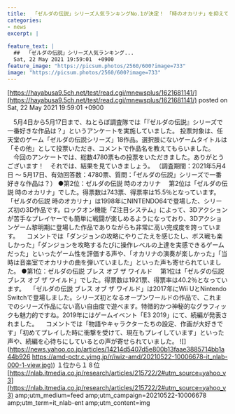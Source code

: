 ```yaml
---
title:  「ゼルダの伝説」シリーズ人気ランキングNo.1が決定！　「時のオカリナ」を抑えて1位になったのは？  
categories:
- news
excerpt: |
  
feature_text: |
  ##  「ゼルダの伝説」シリーズ人気ランキング...
  Sat, 22 May 2021 19:59:01  +0900
feature_image: "https://picsum.photos/2560/600?image=733"
image: "https://picsum.photos/2560/600?image=733"
---
```


[https://hayabusa9.5ch.net/test/read.cgi/mnewsplus/1621681141/](https://hayabusa9.5ch.net/test/read.cgi/mnewsplus/1621681141/)
posted on Sat, 22 May 2021 19:59:01  +0900

<!--more-->

　5月4日から5月17日まで、ねとらぼ調査隊では「『ゼルダの伝説』シリーズで一番好きな作品は？」というアンケートを実施していました。 投票対象は、任天堂のゲーム「ゼルダの伝説シリーズ」18作品。選択肢にないゲームタイトルは「その他」として投票いただき、コメントで作品名を教えてもらいました。 　今回のアンケートでは、総数4780票もの投票をいただきました。ありがとうございます！　それでは、結果を見ていきましょう。 （調査期間：2021年5月4日 〜 5月17日、有効回答数：4780票、質問：「ゼルダの伝説」シリーズで一番好きな作品は？） ●第2位：ゼルダの伝説 時のオカリナ 　第2位は「ゼルダの伝説 時のオカリナ」でした。得票数は743票、得票率は15.5％となっています。　 　「ゼルダの伝説 時のオカリナ」は1998年にNINTENDO64で登場した、シリーズ初の3D作品です。ロックオン機能「Z注目システム」によって、3Dアクションが苦手なプレイヤーでも簡単に戦闘が楽しめるようになっており、3Dアクションゲーム黎明期に登場した作品でありながらも非常に高い完成度を誇っています。 　コメントでは「ダンジョンの攻略にやりごたえを感じたし、ボス戦も楽しかった」「ダンジョンを攻略するたびに操作レベルの上達を実感できるゲームだった」といったゲーム性を評価する声や、「オカリナの演奏が楽しかった」「当時は音楽室でオカリナの曲を弾いていました」といった声も寄せられていました。 ●第1位：ゼルダの伝説 ブレス オブ ザ ワイルド 　第1位は「ゼルダの伝説 ブレス オブ ザ ワイルド」でした。得票数は1921票、得票率は40.2％となっています。 　「ゼルダの伝説 ブレス オブ ザ ワイルド」は2017年にWii UとNintendo Switchで登場しました。シリーズ初となるオープンワールドの作品で、これまでのシリーズ作品にない高い自由度で遊べます。特徴的かつ神秘的なグラフィックも魅力的ですね。2019年にはゲームイベント「E3 2019」にて、続編が発表されました。 　コメントでは「物語やキャラクターたちの設定、作画が大好きです」「初めてプレイした時に衝撃を受けて、現在もプレイしています」といった声や、続編を心待ちにしているとの声が寄せられていました。 ![](https://news.yahoo.co.jp/articles/14214d5407d5e800b13faae3885714bb1a44b926 [https://amd-pctr.c.yimg.jp/r/iwiz-amd/20210522-10006678-it_nlab-000-1-view.jpg)](https://amd-pctr.c.yimg.jp/r/iwiz-amd/20210522-10006678-it_nlab-000-1-view.jpg)) １位から１８位 [https://nlab.itmedia.co.jp/research/articles/215722/2#utm_source=yahoo_v3](https://nlab.itmedia.co.jp/research/articles/215722/2#utm_source=yahoo_v3) amp;utm_medium=feed amp;utm_campaign=20210522-10006678 amp;utm_term=it_nlab-ent amp;utm_content=img
